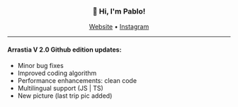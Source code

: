 <h3 align="center">👋 Hi, I'm Pablo!</h3>

<p align="center">
  <a href="https://arrastia.me/" target="_blank">Website</a> •
  <a href="https://twitter.com/pablo.arrastia" target="_blank">Instagram</a>
</p>

---

<h4>Arrastia V 2.0 Github edition updates:</h4>

<ul>
  <li>Minor bug fixes</li>
  <li>Improved coding algorithm</li>
  <li>Performance enhancements: clean code</li>
  <li>Multilingual support (JS | TS)</li>
  <li>New picture (last trip pic added)</li>
</ul>
